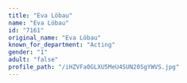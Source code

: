 ```yaml
---
title: "Eva Löbau"
name: "Eva Löbau"
id: "7161"
original_name: "Eva Löbau"
known_for_department: "Acting"
gender: "1"
adult: "false"
profile_path: "/iHZVFa0GLXU5MeU4SUN20SgYWVS.jpg"
---
```

